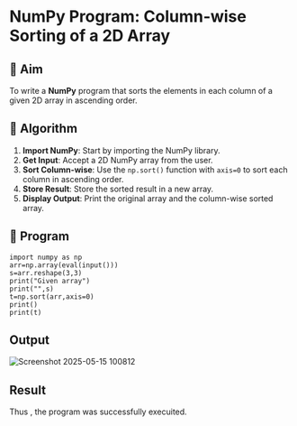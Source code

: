 # NumPy Program: Column-wise Sorting of a 2D Array

## 🎯 Aim
To write a **NumPy** program that sorts the elements in each column of a given 2D array in ascending order.

## 🧠 Algorithm

1. **Import NumPy**: Start by importing the NumPy library.
2. **Get Input**: Accept a 2D NumPy array from the user.
3. **Sort Column-wise**: Use the `np.sort()` function with `axis=0` to sort each column in ascending order.
4. **Store Result**: Store the sorted result in a new array.
5. **Display Output**: Print the original array and the column-wise sorted array.


## 🧾 Program
```
import numpy as np
arr=np.array(eval(input()))
s=arr.reshape(3,3)
print("Given array")
print("",s)
t=np.sort(arr,axis=0)
print()
print(t)

```

## Output

![Screenshot 2025-05-15 100812](https://github.com/user-attachments/assets/f3b4cf3b-8109-470f-b561-90acdde45579)


## Result
Thus , the program was successfully execuited.
